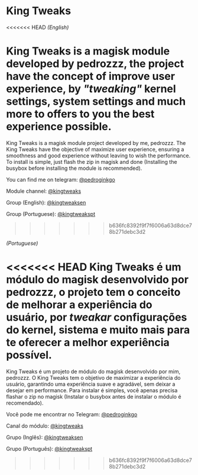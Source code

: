 # King Tweaks

<<<<<<< HEAD
*(English)*

**King Tweaks** is a magisk module developed by pedrozzz, the project have the concept of improve user experience, by *"tweaking"* kernel settings, system settings and much more to offers to you the best experience possible.
=======
King Tweaks is a magisk module project developed by me, pedrozzz.
The King Tweaks have the objective of maximize user experience, ensuring a smoothness and good experience without leaving to wish the performance.
To install is simple, just flash the zip in magisk and done (Installing the busybox before installing the module is recommended).

You can find me on telegram: 
[@pedroginkgo](https://t.me/pedroginkgo)

Module channel: 
[@kingtweaks](https://t.me/kingtweaks)

Group (English): 
[@kingtweaksen](https://t.me/kingtweaksen)

Group (Portuguese): 
[@kingtweakspt](https://t.me/kingtweakspt)
>>>>>>> b636fc8392f9f7f6006a63d8dce78b271debc3d2

*(Portuguese)*

<<<<<<< HEAD
**King Tweaks** é um módulo do magisk desenvolvido por pedrozzz, o projeto tem o conceito de melhorar a experiência do usuário, por *tweakar* configurações do kernel, sistema e muito mais para te oferecer a melhor experiência possível.
=======
King Tweaks é um projeto de módulo do magisk desenvolvido por mim, pedrozzz.
O King Tweaks tem o objetivo de maximizar a experiência do usuário, garantindo uma experiência suave e agradável, sem deixar a desejar em performance.
Para instalar é simples, você apenas precisa flashar o zip no magisk (Instalar o busybox antes de instalar o módulo é recomendado).

Você pode me encontrar no Telegram: 
[@pedroginkgo](https://t.me/pedroginkgo)

Canal do módulo: 
[@kingtweaks](https://t.me/kingtweaks)

Grupo (Inglês): 
[@kingtweaksen](https://t.me/kingtweaksen)

Grupo (Português): 
[@kingtweakspt](https://t.me/kingtweakspt)
>>>>>>> b636fc8392f9f7f6006a63d8dce78b271debc3d2
